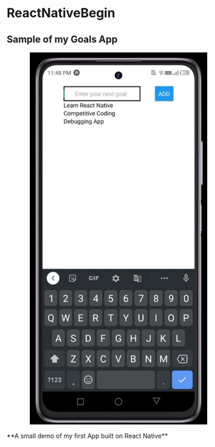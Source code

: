 # ReactNativeBegin
## Sample of my Goals App
<p align = "center">
<img src = "assets/ScreenShot1.jpg" width = "400">
</p>
**A small demo of my first App built on React Native**
